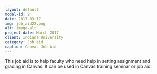```yaml
---
layout: default
modal-id: 2
date: 2017-03-17
img: job_aid22.png
alt: image-alt
project-date: March 2017
client: Indiana University
category: Job aid
caption: Canvas Job Aid
---
```

This job aid is to help faculty who need help in setting assignment and grading in Canvas. It can be used in Canvas training seminar or job aid.

